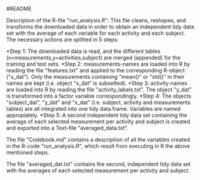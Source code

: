 #README

Description of the R-file "run_analysis.R":
This file cleans, reshapes, and transforms the downloaded data in order to obtain an independent tidy data set with the average of each variable for each activity and each subject.
The necessary actions are splitted in 5 steps:

*Step 1: The downloaded data is read, and the different tables (x=measurements,y=activities,subject) are merged (appended) for the training and test sets.
*Step 2: measurements-names are loaded into R by reading the file "features.txt" and applied to the corresponding R-object ("x_dat"). Only the measurements containing "mean()" or "std()" in their names are kept (i.e. object "x_dat" is subsetted).
*Step 3: activity-names are loaded into R by reading the file "activity_labels.txt". The object "y_dat" is transformed into a factor variable correspondingly.
*Step 4: The objects "subject_dat", "y_dat" and "x_dat" (i.e. subject, activity and measurements tables) are all integrated into one tidy data.frame. Variables are named appropiately.
*Step 5: A second independent tidy data set containing the average of each selected measurement per activity and subject is created and exported into a Text-file "averaged_data.txt".


The file "Codebook.md" contains a description of all the variables created in the R-code "run_analysis.R", which result from executing in R the above mentioned steps.

The file "averaged_dat.txt" contains the second, independent tidy data set with the averages of each selected measurement per activity and subject.
